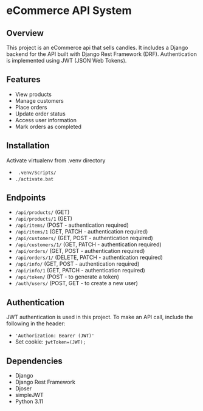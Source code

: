 # eCommerce API System

## Overview
This project is an eCommerce api that sells candles. It includes a Django backend for the API built with Django Rest Framework (DRF). 
Authentication is implemented using JWT (JSON Web Tokens).

## Features
- View products
- Manage customers
- Place orders
- Update order status
- Access user information
- Mark orders as completed

## Installation
 Activate virtualenv from .venv directory

 - ` .venv/Scripts/`
 - `./activate.bat`

## Endpoints
- `/api/products/` (GET)
- `/api/products/1` (GET)
- `/api/items/` (POST - authentication required)
- `/api/items/1` (GET, PATCH - authentication required)
- `/api/customers/` (GET, POST - authentication required)
- `/api/customers/1/` (GET, PATCH - authentication required)
- `/api/orders/` (GET, POST - authentication required)
- `/api/orders/1/` (DELETE, PATCH - authentication required)
- `/api/info/` (GET, POST - authentication required)
- `/api/info/1` (GET, PATCH - authentication required)
- `/api/token/` (POST - to generate a token)
- `/auth/users/` (POST, GET - to create a new user)

## Authentication
JWT authentication is used in this project. To make an API call, include the following in the header:
- `'Authorization: Bearer (JWT)'`
- Set cookie: `jwtToken=(JWT);`

## Dependencies
- Django
- Django Rest Framework
- Djoser
- simpleJWT
- Python 3.11
